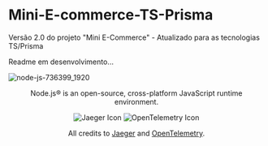 # Mini-E-commerce-TS-Prisma
Versão 2.0 do projeto "Mini E-Commerce" - Atualizado para as tecnologias TS/Prisma

Readme em desenvolvimento...

![node-js-736399_1920](https://github.com/AlexSnider/Projeto-API-e-commerce-Node.js/assets/103783575/18da5724-9985-4320-ae21-800a2ebfb092)

<p align="center">Node.js® is an open-source, cross-platform JavaScript runtime environment.<p/>

<p align="center">
  <img src="https://github.com/AlexSnider/Mini-E-commerce-TS-Prisma/assets/103783575/ec245569-dcc4-4c21-bcf0-19f92262da5e" alt="Jaeger Icon">
  <img src="https://github.com/AlexSnider/Mini-E-commerce-TS-Prisma/assets/103783575/8e1aa77c-ebe0-4b08-8da8-8ecb9fbbe177" alt="OpenTelemetry Icon">
</p>

<p align="center">All credits to <a href="https://www.jaegertracing.io">Jaeger</a> and <a href="https://opentelemetry.io">OpenTelemetry</a>.</p>

